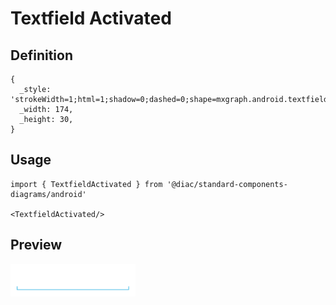 # Textfield Activated

## Definition

```
{
  _style: 'strokeWidth=1;html=1;shadow=0;dashed=0;shape=mxgraph.android.textfield;align=center;strokeColor=#33b5e5;pointerEvents=1',
  _width: 174,
  _height: 30,
}
```

## Usage

```
import { TextfieldActivated } from '@diac/standard-components-diagrams/android'

<TextfieldActivated/>
```

## Preview

<img src="./textfield-activated.png" width="200"/>
